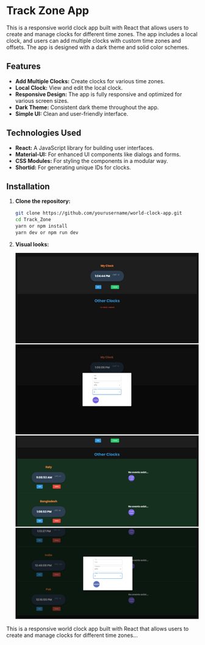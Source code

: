 # Track Zone App

This is a responsive world clock app built with React that allows users to create and manage clocks for different time zones. The app includes a local clock, and users can add multiple clocks with custom time zones and offsets. The app is designed with a dark theme and solid color schemes.

## Features

- **Add Multiple Clocks:** Create clocks for various time zones.
- **Local Clock:** View and edit the local clock.
- **Responsive Design:** The app is fully responsive and optimized for various screen sizes.
- **Dark Theme:** Consistent dark theme throughout the app.
- **Simple UI:** Clean and user-friendly interface.

## Technologies Used

- **React:** A JavaScript library for building user interfaces.
- **Material-UI:** For enhanced UI components like dialogs and forms.
- **CSS Modules:** For styling the components in a modular way.
- **Shortid:** For generating unique IDs for clocks.

## Installation

1. **Clone the repository:**

   ```bash
   git clone https://github.com/yourusername/world-clock-app.git
   cd Track_Zone
   yarn or npm install
   yarn dev or npm run dev
   ```

2. **Visual looks:**

   <img src="./assets/Screenshot1.png" alt="Track Zone App Screenshot1" width="600">
   <img src="./assets/Screenshot2.png" alt="Track Zone App Screenshot2" width="600">
   <img src="./assets/Screenshot3.png" alt="Track Zone App Screenshot3" width="600">
   <img src="./assets/Screenshot4.png" alt="Track Zone App Screenshot4" width="600">

This is a responsive world clock app built with React that allows users to create and manage clocks for different time zones...
